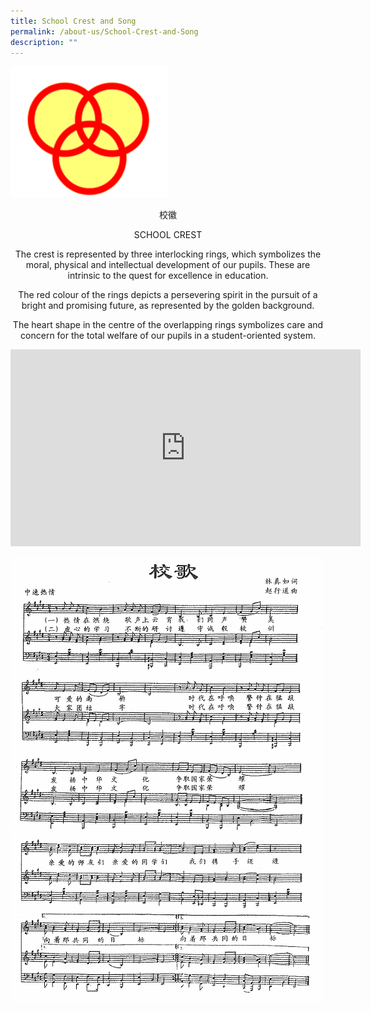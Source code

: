 ```yaml
---
title: School Crest and Song
permalink: /about-us/School-Crest-and-Song
description: ""
---
```

<img src="/images/image1.png" 
     style="width:50%">
		 
<center>
	
校徽

SCHOOL CREST

The crest is represented by three interlocking rings, which symbolizes the moral, physical and intellectual development of our pupils. These are intrinsic to the quest for excellence in education.

The red colour of the rings depicts a persevering spirit in the pursuit of a bright and promising future, as represented by the golden background.

The heart shape in the centre of the overlapping rings symbolizes care and concern for the total welfare of our pupils in a student-oriented system.
	
</center>

<iframe width="560" height="315" src="https://www.youtube.com/embed/RlKweap39Fc" title="YouTube video player" frameborder="0" allow="accelerometer; autoplay; clipboard-write; encrypted-media; gyroscope; picture-in-picture" allowfullscreen></iframe>

![](/images/image2.png)